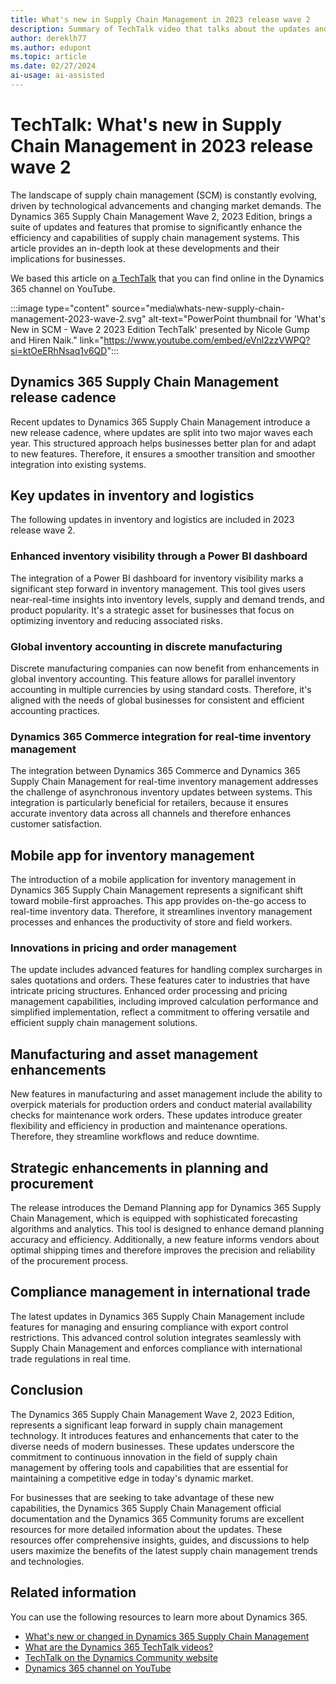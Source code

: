 ```yaml
---
title: What's new in Supply Chain Management in 2023 release wave 2
description: Summary of TechTalk video that talks about the updates and features that are included in 2023 release wave 2 for Dynamics 365 Supply Chain Management, including enhancements.
author: dereklh77
ms.author: edupont
ms.topic: article
ms.date: 02/27/2024
ai-usage: ai-assisted
---
```


# TechTalk: What's new in Supply Chain Management in 2023 release wave 2

The landscape of supply chain management (SCM) is constantly evolving, driven by technological advancements and changing market demands. The Dynamics 365 Supply Chain Management Wave 2, 2023 Edition, brings a suite of updates and features that promise to significantly enhance the efficiency and capabilities of supply chain management systems. This article provides an in-depth look at these developments and their implications for businesses.

We based this article on [a TechTalk](https://www.youtube.com/embed/eVnl2zzVWPQ?si=ktOeERhNsaq1v6QD) that you can find online in the Dynamics 365 channel on YouTube.

:::image type="content" source="media\whats-new-supply-chain-management-2023-wave-2.svg" alt-text="PowerPoint thumbnail for 'What's New in SCM - Wave 2 2023 Edition TechTalk' presented by Nicole Gump and Hiren Naik." link="https://www.youtube.com/embed/eVnl2zzVWPQ?si=ktOeERhNsaq1v6QD":::

## Dynamics 365 Supply Chain Management release cadence

Recent updates to Dynamics 365 Supply Chain Management introduce a new release cadence, where updates are split into two major waves each year. This structured approach helps businesses better plan for and adapt to new features. Therefore, it ensures a smoother transition and smoother integration into existing systems.

## Key updates in inventory and logistics

The following updates in inventory and logistics are included in 2023 release wave 2.

### Enhanced inventory visibility through a Power BI dashboard

The integration of a Power BI dashboard for inventory visibility marks a significant step forward in inventory management. This tool gives users near-real-time insights into inventory levels, supply and demand trends, and product popularity. It's a strategic asset for businesses that focus on optimizing inventory and reducing associated risks.

### Global inventory accounting in discrete manufacturing

Discrete manufacturing companies can now benefit from enhancements in global inventory accounting. This feature allows for parallel inventory accounting in multiple currencies by using standard costs. Therefore, it's aligned with the needs of global businesses for consistent and efficient accounting practices.

### Dynamics 365 Commerce integration for real-time inventory management

The integration between Dynamics 365 Commerce and Dynamics 365 Supply Chain Management for real-time inventory management addresses the challenge of asynchronous inventory updates between systems. This integration is particularly beneficial for retailers, because it ensures accurate inventory data across all channels and therefore enhances customer satisfaction.

## Mobile app for inventory management

The introduction of a mobile application for inventory management in Dynamics 365 Supply Chain Management represents a significant shift toward mobile-first approaches. This app provides on-the-go access to real-time inventory data. Therefore, it streamlines inventory management processes and enhances the productivity of store and field workers.

### Innovations in pricing and order management

The update includes advanced features for handling complex surcharges in sales quotations and orders. These features cater to industries that have intricate pricing structures. Enhanced order processing and pricing management capabilities, including improved calculation performance and simplified implementation, reflect a commitment to offering versatile and efficient supply chain management solutions.

## Manufacturing and asset management enhancements

New features in manufacturing and asset management include the ability to overpick materials for production orders and conduct material availability checks for maintenance work orders. These updates introduce greater flexibility and efficiency in production and maintenance operations. Therefore, they streamline workflows and reduce downtime.

## Strategic enhancements in planning and procurement

The release introduces the Demand Planning app for Dynamics 365 Supply Chain Management, which is equipped with sophisticated forecasting algorithms and analytics. This tool is designed to enhance demand planning accuracy and efficiency. Additionally, a new feature informs vendors about optimal shipping times and therefore improves the precision and reliability of the procurement process.

## Compliance management in international trade

The latest updates in Dynamics 365 Supply Chain Management include features for managing and ensuring compliance with export control restrictions. This advanced control solution integrates seamlessly with Supply Chain Management and enforces compliance with international trade regulations in real time.

## Conclusion

The Dynamics 365 Supply Chain Management Wave 2, 2023 Edition, represents a significant leap forward in supply chain management technology. It introduces features and enhancements that cater to the diverse needs of modern businesses. These updates underscore the commitment to continuous innovation in the field of supply chain management by offering tools and capabilities that are essential for maintaining a competitive edge in today's dynamic market.

For businesses that are seeking to take advantage of these new capabilities, the Dynamics 365 Supply Chain Management official documentation and the Dynamics 365 Community forums are excellent resources for more detailed information about the updates. These resources offer comprehensive insights, guides, and discussions to help users maximize the benefits of the latest supply chain management trends and technologies.

## Related information

You can use the following resources to learn more about Dynamics 365.

- [What's new or changed in Dynamics 365 Supply Chain Management](/dynamics365/supply-chain/get-started/whats-new-home-page)
- [What are the Dynamics 365 TechTalk videos?](../roles/techtalk-videos.md)
- [TechTalk on the Dynamics Community website](https://community.dynamics.com/videos/)
- [Dynamics 365 channel on YouTube](https://www.youtube.com/channel/UC5QxCcXhFFixs1nfmOpJlvQ)

